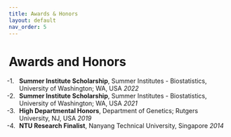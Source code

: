 ```yaml
---
title: Awards & Honors
layout: default
nav_order: 5
---
```


# Awards and Honors

<ol class="reversed">
	<li><b>Summer Institute Scholarship</b>, Summer Institutes - Biostatistics, University of Washington; WA, USA <i>2022</i></li>
	<li><b>Summer Institute Scholarship</b>, Summer Institutes - Biostatistics, University of Washington; WA, USA <i>2021</i></li>
	<li><b>High Departmental Honors</b>, Department of Genetics; Rutgers University, NJ, USA <i>2019</i></li>
	<li><b>NTU Research Finalist</b>, Nanyang Technical University, Singapore <i>2014</i></li>
</ol>

<style>
ol.reversed {
  counter-reset: reversed-counter; /* JavaScript will set the correct number */
}

ol.reversed li {
  list-style: none;
  counter-increment: reversed-counter -1;
  position: relative;
}

ol.reversed li::before {
  content: counter(reversed-counter, decimal) ". ";
  position: absolute;
  left: -2em;
}
</style>

<script>
  document.addEventListener("DOMContentLoaded", function () {
    document.querySelectorAll("ol.reversed").forEach(ol => {
      ol.style.counterReset = `reversed-counter ${ol.children.length + 1}`;
    });
  });
</script>

